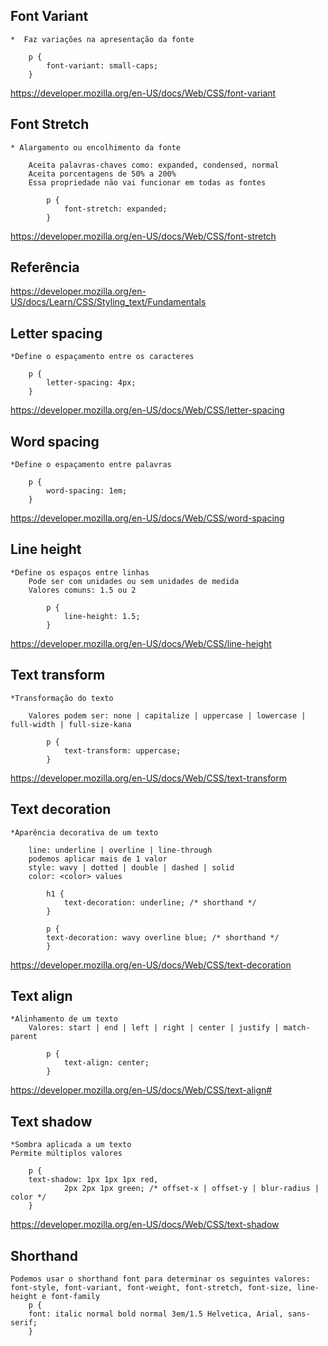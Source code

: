 ## Font Variant
    *  Faz variações na apresentação da fonte

        p {
            font-variant: small-caps;
        }

https://developer.mozilla.org/en-US/docs/Web/CSS/font-variant

## Font Stretch

    * Alargamento ou encolhimento da fonte

        Aceita palavras-chaves como: expanded, condensed, normal
        Aceita porcentagens de 50% a 200%
        Essa propriedade não vai funcionar em todas as fontes

            p {
                font-stretch: expanded;
            }

https://developer.mozilla.org/en-US/docs/Web/CSS/font-stretch

## Referência
https://developer.mozilla.org/en-US/docs/Learn/CSS/Styling_text/Fundamentals

## Letter spacing
    *Define o espaçamento entre os caracteres

        p {
            letter-spacing: 4px;
        }

https://developer.mozilla.org/en-US/docs/Web/CSS/letter-spacing

## Word spacing
    *Define o espaçamento entre palavras

        p {
            word-spacing: 1em;
        }

https://developer.mozilla.org/en-US/docs/Web/CSS/word-spacing

## Line height
    *Define os espaços entre linhas
        Pode ser com unidades ou sem unidades de medida
        Valores comuns: 1.5 ou 2

            p {
                line-height: 1.5;
            }

https://developer.mozilla.org/en-US/docs/Web/CSS/line-height

## Text transform
    *Transformação do texto

        Valores podem ser: none | capitalize | uppercase | lowercase | full-width | full-size-kana

            p {
                text-transform: uppercase;
            }

https://developer.mozilla.org/en-US/docs/Web/CSS/text-transform

## Text decoration
    *Aparência decorativa de um texto

        line: underline | overline | line-through
        podemos aplicar mais de 1 valor
        style: wavy | dotted | double | dashed | solid
        color: <color> values

            h1 {
                text-decoration: underline; /* shorthand */
            }

            p {
            text-decoration: wavy overline blue; /* shorthand */
            }

https://developer.mozilla.org/en-US/docs/Web/CSS/text-decoration

## Text align
    *Alinhamento de um texto
        Valores: start | end | left | right | center | justify | match-parent

            p {
                text-align: center;
            }

https://developer.mozilla.org/en-US/docs/Web/CSS/text-align#

## Text shadow
    *Sombra aplicada a um texto
    Permite múltiplos valores

        p {
        text-shadow: 1px 1px 1px red,
                2px 2px 1px green; /* offset-x | offset-y | blur-radius | color */
        }

https://developer.mozilla.org/en-US/docs/Web/CSS/text-shadow

## Shorthand

    Podemos usar o shorthand font para determinar os seguintes valores: font-style, font-variant, font-weight, font-stretch, font-size, line-height e font-family
        p {
        font: italic normal bold normal 3em/1.5 Helvetica, Arial, sans-serif;
        } 